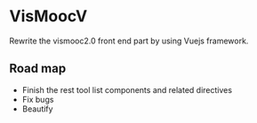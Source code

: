 # VisMoocV #

Rewrite the vismooc2.0 front end part by using Vuejs framework.

## Road map
* Finish the rest tool list components and related directives
* Fix bugs
* Beautify